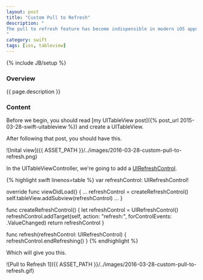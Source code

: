 ```yaml
---
layout: post
title: "Custom Pull to Refresh"
description: "
The pull to refresh feature has become indispensible in modern iOS apps. This post will show you how to make a custom pull-to-refresh feature for your UITableView. To understand how to create this feature, I read [this post from appcoda](http://www.appcoda.com/custom-pull-to-refresh/) and [this post from jackrabbitmobile](http://www.jackrabbitmobile.com/design/ios-custom-pull-to-refresh-control/).
"
category: swift
tags: [ios, tableview]
---
```

{% include JB/setup %}

<!-- Overview -->
<h3>Overview</h3>

{{ page.description }}

<!-- Content -->
<h3>Content</h3>

Before we begin, you should read [my UITableView post]({% post_url 2015-03-28-swift-uitableview %}) and create a UITableView.

After following that post, you should have this.

![Inital view]({{ ASSET_PATH }}/../images/2016-03-28-custom-pull-to-refresh.png)

In the UITableViewController, we're going to add a [UIRefreshControl](https://developer.apple.com/library/ios/documentation/UIKit/Reference/UIRefreshControl_class/).

<!-- Code _______________________________________-->
{% highlight swift linenos=table %}
var refreshControl: UIRefreshControl!

override func viewDidLoad() {
  ...
  refreshControl = createRefreshControl()
  self.tableView.addSubview(refreshControl)
  ...
}

func createRefreshControl() {
  let refreshControl = UIRefreshControl()
  refreshControl.addTarget(self, action: "refresh:", forControlEvents: .ValueChanged)
  return refreshControl
}

func refresh(refreshControl: UIRefreshControl) {
  refreshControl.endRefreshing()
} 
{% endhighlight %}
<!-- /Code ^^^^^^^^^^^^^^^^^^^^^^^^^^^^^^^^^^^^^^-->

Which will give you this.

![Pull to Refresh 1]({{ ASSET_PATH }}/../images/2016-03-28-custom-pull-to-refresh.gif)